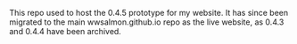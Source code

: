 This repo used to host the 0.4.5 prototype for my website. It has since been migrated to the main wwsalmon.github.io repo as the live website, as 0.4.3 and 0.4.4 have been archived.
